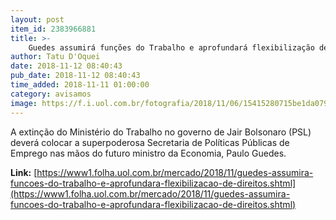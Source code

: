 ```yaml
---
layout: post
item_id: 2383966881
title: >-
    Guedes assumirá funções do Trabalho e aprofundará flexibilização de direitos
author: Tatu D'Oquei
date: 2018-11-12 08:40:43
pub_date: 2018-11-12 08:40:43
time_added: 2018-11-11 01:00:00
category: avisamos
image: https://f.i.uol.com.br/fotografia/2018/11/06/15415280715be1da07937de_1541528071_3x2_rt.jpg
---
```


​A extinção do Ministério do Trabalho no governo de Jair Bolsonaro (PSL) deverá colocar a superpoderosa Secretaria de Políticas Públicas de Emprego nas mãos do futuro ministro da Economia, Paulo Guedes.

**Link:** [https://www1.folha.uol.com.br/mercado/2018/11/guedes-assumira-funcoes-do-trabalho-e-aprofundara-flexibilizacao-de-direitos.shtml](https://www1.folha.uol.com.br/mercado/2018/11/guedes-assumira-funcoes-do-trabalho-e-aprofundara-flexibilizacao-de-direitos.shtml)

